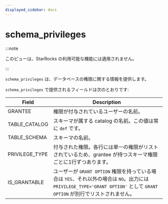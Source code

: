 ```yaml
---
displayed_sidebar: docs
---
```


# schema_privileges

:::note

このビューは、StarRocks の利用可能な機能には適用されません。

:::

`schema_privileges` は、データベースの権限に関する情報を提供します。

`schema_privileges` で提供されるフィールドは次のとおりです:

| **Field**      | **Description**                                              |
| -------------- | ------------------------------------------------------------ |
| GRANTEE        | 権限が付与されているユーザーの名前。                         |
| TABLE_CATALOG  | スキーマが属する catalog の名前。この値は常に `def` です。   |
| TABLE_SCHEMA   | スキーマの名前。                                             |
| PRIVILEGE_TYPE | 付与された権限。各行には単一の権限がリストされているため、grantee が持つスキーマ権限ごとに1行ずつあります。 |
| IS_GRANTABLE   | ユーザーが `GRANT OPTION` 権限を持っている場合は `YES`、それ以外の場合は `NO`。出力には `PRIVILEGE_TYPE='GRANT OPTION'` として `GRANT OPTION` が別行でリストされません。 |